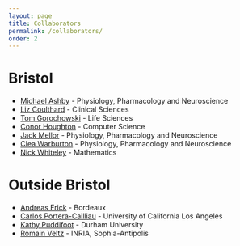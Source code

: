 ```yaml
---
layout: page
title: Collaborators
permalink: /collaborators/
order: 2
---
```


# Bristol
- [Michael Ashby](http://www.bristol.ac.uk/phys-pharm/people/michael-c-ashby) - Physiology, Pharmacology and Neuroscience
- [Liz Coulthard](http://www.bristol.ac.uk/clinical-sciences/people/liz-j-coulthard/) - Clinical Sciences
- [Tom Gorochowski](https://biocomputelab.github.io/) - Life Sciences
- [Conor Houghton](https://www.cs.bris.ac.uk/home/cscjh/) - Computer Science
- [Jack Mellor](http://www.bris.ac.uk/synaptic/people/66711) - Physiology, Pharmacology and Neuroscience
- [Clea Warburton](http://www.bristol.ac.uk/phys-pharm/people/clea-c-warburton) - Physiology, Pharmacology and Neuroscience
- [Nick Whiteley](https://people.maths.bris.ac.uk/~manpw) - Mathematics

# Outside Bristol
- [Andreas Frick](https://neurocentre-magendie.fr/recherche/Frick/descriptionTeam.php) - Bordeaux
- [Carlos Portera-Cailliau](http://porteralab.neurology.ucla.edu/) - University of California Los Angeles
- [Kathy Puddifoot](http://www.birmingham.ac.uk/staff/profiles/philosophy/puddifood-kathy.aspx) - Durham University
- [Romain Veltz](http://romainveltz.pythonanywhere.com/) - INRIA, Sophia-Antipolis